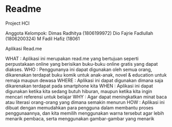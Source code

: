 # Readme
Project HCI

Anggota Kelompok:
Dimas Radhitya (1806199972)
Dio Fajrie Fadlullah (1806200324)
M Fadil Hafiz (18061

Aplikasi Read.me

WHAT : Aplikasi ini merupakan read.me yang bertujuan seperti perpustakaan online yang berisikan buku-buku online gratis yang dapat diakses.
WHO : Penggunanya ini dapat digunakan oleh semua orang, dikarenakan terdapat buku komik untuk anak-anak, novel & education untuk remaja maupun dewasa
WHERE : Aplikasi ini dapat digunakan dimana saja dikarenakan terdapat pada smartphone kita
WHEN : Aplikasi ini dapat digunakan ketika kita sedang butuh hiburan, maupun ketika kita ingin mencari referensi untuk belajar
WHY : Agar dapat meningkatkan minat baca atau literasi orang-orang yang dimana semakin menurun
HOW : Aplikasi ini dibuat dengan memudahkan para pengguna dalam membantu proses penggunaannya, dan kita memilih menggunakan warna tersebut agar lebih menarik pembaca, serta menggunakan gambar-gambar yang menarik


